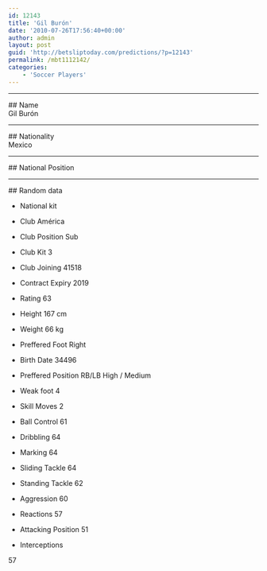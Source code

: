 ```yaml
---
id: 12143
title: 'Gil Burón'
date: '2010-07-26T17:56:40+00:00'
author: admin
layout: post
guid: 'http://betsliptoday.com/predictions/?p=12143'
permalink: /mbt1112142/
categories:
    - 'Soccer Players'
---
```


- - - - - -

\## Name  
 Gil Burón

- - - - - -

\## Nationality  
 Mexico

- - - - - -

\## National Position

- - - - - -

\## Random data

- National kit
- Club
 América

- Club Position
 Sub

- Club Kit
 3

- Club Joining
 41518

- Contract Expiry
 2019

- Rating
 63

- Height
 167 cm

- Weight
 66 kg

- Preffered Foot
 Right

- Birth Date
 34496

- Preffered Position
 RB/LB High / Medium

- Weak foot
 4

- Skill Moves
 2

- Ball Control
 61

- Dribbling
 64

- Marking
 64

- Sliding Tackle
 64

- Standing Tackle
 62

- Aggression
 60

- Reactions
 57

- Attacking Position
 51

- Interceptions

 57